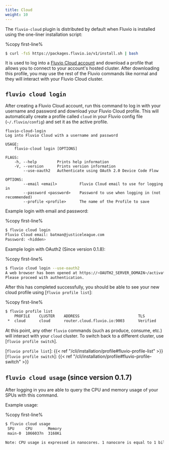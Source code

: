 ```yaml
---
title: Cloud
weight: 10
---
```


The `fluvio-cloud` plugin is distributed by default when Fluvio is installed
using the one-liner installation script:

%copy first-line%
```bash
$ curl -fsS https://packages.fluvio.io/v1/install.sh | bash
```

It is used to log into a [Fluvio Cloud account] and download a profile that
allows you to connect to your account's hosted cluster. After downloading
this profile, you may use the rest of the Fluvio commands like normal and
they will interact with your Fluvio Cloud cluster.

[Fluvio Cloud account]: https://cloud.fluvio.io/

## `fluvio cloud login`

After creating a Fluvio Cloud account, run this command to log in with your
username and password and download your Fluvio Cloud profile. This will
automatically create a profile called `cloud` in your Fluvio config file
(`~/.fluvio/config`) and set it as the active profile.

```
fluvio-cloud-login
Log into Fluvio Cloud with a username and password

USAGE:
    fluvio-cloud login [OPTIONS]

FLAGS:
    -h, --help         Prints help information
    -V, --version      Prints version information
        --use-oauth2   Authenticate using OAuth 2.0 Device Code Flow

OPTIONS:
        --email <email>          Fluvio Cloud email to use for logging in
        --password <password>    Password to use when logging in (not recommended)
        --profile <profile>      The name of the Profile to save
```

Example login with email and password:

%copy first-line%
```bash
$ fluvio cloud login
Fluvio Cloud email: batman@justiceleague.com
Password: <hidden>
```

Example login with OAuth2 (Since version 0.1.8):

%copy first-line%
```bash
$ fluvio cloud login --use-oauth2
A web browser has been opened at https://<OAUTH2_SERVER_DOMAIN>/activate?user_code=<CODE>.
Please proceed with authentication.
```

After this has completed successfully, you should be able to see your new cloud
profile using [`fluvio profile list`]:

%copy first-line%
```bash
$ fluvio profile list
    PROFILE    CLUSTER    ADDRESS                          TLS
 *  cloud      cloud      router.cloud.fluvio.io:9003      Verified
```

At this point, any other `fluvio` commands (such as produce, consume, etc.) will
interact with your `cloud` cluster. To switch back to a different cluster, use
[`fluvio profile switch`].

[`fluvio profile list`]: {{< ref "/cli/installation/profile#fluvio-profile-list" >}}
[`fluvio profile switch`]: {{< ref "/cli/installation/profile#fluvio-profile-switch" >}}


## `fluvio cloud usage` (since version 0.1.7)

After logging in you are able to query the CPU and memory usage of your SPUs with this command.

Example usage:

%copy first-line%
```bash
$ fluvio cloud usage 
 SPU     CPU       Memory 
 main-0  1066037n  3168Ki 

Note: CPU usage is expressed in nanocores. 1 nanocore is equal to 1 billionth of 1 core.
```